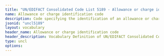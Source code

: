 ```yaml
---
title: "UN/EDIFACT Consolidated Code List 5189 - Allowance or charge identification code (20B) JSON-LD Vocabulary"
name: Allowance or charge identification code
description: Code specifying the identification of an allowance or charge.
jsonid: "uncl5189"
layout: vocabulary
header_name: Allowance or charge identification code
header_description: Vocabulary Definition of UN/EDIFACT Consolidated Code List 5189 - Allowance or charge identification code (20B) semantics in HTML format. JSON-LD format is available at [uncl5189.jsonld](/vocabulary/uncl5189.jsonld)
type: uncl
options:
---
```

